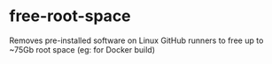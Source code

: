 # free-root-space
Removes pre-installed software on Linux GitHub runners to free up to ~75Gb root space (eg: for Docker build)
